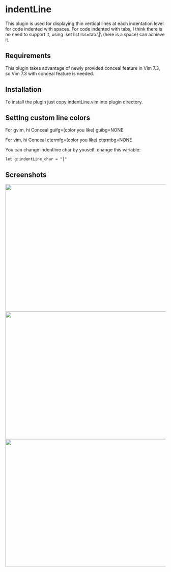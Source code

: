 indentLine
==========

This plugin is used for displaying thin vertical lines at each indentation level for code indented with spaces.
For code indented with tabs, I think there is no need to support it, using :set list lcs=tab:\\|\ (here is a space) can 
achieve it.

## Requirements
This plugin takes advantage of newly provided conceal feature in Vim 7.3, so Vim 7.3 with conceal feature is needed.

## Installation
To install the plugin just copy indentLine.vim into plugin directory.


## Setting custom line colors
For gvim, hi Conceal guifg=(color you like) guibg=NONE

For vim, hi Conceal ctermfg=(color you like) ctermbg=NONE

You can change indentline char by youself.
change this variable:

```vim
let g:indentLine_char = "│"
```

## Screenshots
<img src="http://i.imgur.com/WQqhH.jpg" width="600" height="400" alt="" />
<img src="http://i.imgur.com/zhV1v.jpg" width="600" height="400" alt="" />
<img src="http://i.imgur.com/cENlq.jpg" width="600" height="400" alt="" />


